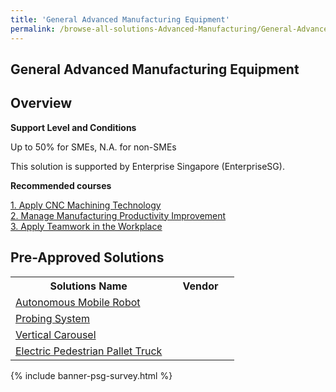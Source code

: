 ```yaml
---
title: 'General Advanced Manufacturing Equipment'
permalink: /browse-all-solutions-Advanced-Manufacturing/General-Advanced-Manufacturing-Equipment
---
```


## General Advanced Manufacturing Equipment
## Overview

**Support Level and Conditions**

Up to 50% for SMEs, N.A. for non-SMEs

This solution is supported by Enterprise Singapore (EnterpriseSG).

**Recommended courses**



<a href='https://sfec.enterprisejobskills.gov.sg/Course_Internet/CourseDetail.aspx?CoursesReferenceNumber=TGS-2010506600'  target='_blank' rel='noopener'>1. Apply CNC Machining Technology</a><br>
<a href='https://sfec.enterprisejobskills.gov.sg/Course_Internet/CourseDetail.aspx?CoursesReferenceNumber=TGS-2022013027'  target='_blank' rel='noopener'>2. Manage Manufacturing Productivity Improvement</a><br>
<a href='https://sfec.enterprisejobskills.gov.sg/Course_Internet/CourseDetail.aspx?CoursesReferenceNumber=TGS-2011500478'  target='_blank' rel='noopener'>3. Apply Teamwork in the Workplace</a><br>

## Pre-Approved Solutions

<table>
<tr>
<th style='width: auto;'><b>Solutions Name</b></th>
<th style='width: 30%;'><b>Vendor</b></th>
</tr>
<tr>
<td><a href='/productivity-solutions-grant/solutionrepo/solution1614' target='_blank'>Autonomous Mobile Robot</a><br></td>
<td></td>
</tr>
<tr>
<td><a href='/productivity-solutions-grant/solutionrepo/solution1624' target='_blank'>Probing System</a><br></td>
<td></td>
</tr>
<tr>
<td><a href='/productivity-solutions-grant/solutionrepo/solution1631' target='_blank'>Vertical Carousel</a><br></td>
<td></td>
</tr>
<tr>
<td><a href='/productivity-solutions-grant/solutionrepo/solution1732' target='_blank'>Electric Pedestrian Pallet Truck</a><br></td>
<td></td>
</tr>
</table>

{% include banner-psg-survey.html %}
